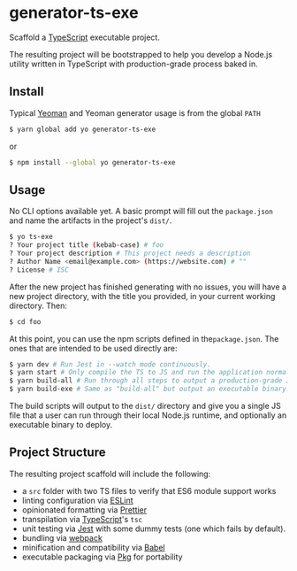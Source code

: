 # generator-ts-exe

Scaffold a [TypeScript](https://www.typescriptlang.org/index.html) executable project.

The resulting project will be bootstrapped to help you develop a Node.js utility written in TypeScript with production-grade process baked in.

## Install

Typical [Yeoman](https://yeoman.io/learning/index.html) and Yeoman generator usage is from the global `PATH`

```bash
$ yarn global add yo generator-ts-exe
```

or

```bash
$ npm install --global yo generator-ts-exe
```

## Usage

No CLI options available yet. A basic prompt will fill out the `package.json` and name the artifacts in the project's `dist/`.

```bash
$ yo ts-exe
? Your project title (kebab-case) # foo
? Your project description # This project needs a description
? Author Name <email@example.com> (https://website.com) # ""
? License # ISC
```

After the new project has finished generating with no issues, you will have a new project directory, with the title you provided, in your current working directory. Then:

```bash
$ cd foo
```

At this point, you can use the npm scripts defined in the`package.json`. The ones that are intended to be used directly are:

```bash
$ yarn dev # Run Jest in --watch mode continuously.
$ yarn start # Only compile the TS to JS and run the application normally.
$ yarn build-all # Run through all steps to output a production-grade JS file.
$ yarn build-exe # Same as "build-all" but output an executable binary.
```

The build scripts will output to the `dist/` directory and give you a single JS file that a user can run through their local Node.js runtime, and optionally an executable binary to deploy.

## Project Structure

The resulting project scaffold will include the following:

- a `src` folder with two TS files to verify that ES6 module support works
- linting configuration via [ESLint](https://eslint.org/)
- opinionated formatting via [Prettier](https://prettier.io/)
- transpilation via [TypeScript](https://www.typescriptlang.org/index.html)'s `tsc`
- unit testing via [Jest](https://jestjs.io/en/) with some dummy tests (one which fails by default).
- bundling via [webpack](https://webpack.js.org/)
- minification and compatibility via [Babel](https://babeljs.io/docs/en/babel-preset-minify)
- executable packaging via [Pkg](https://github.com/zeit/pkg#readme) for portability
